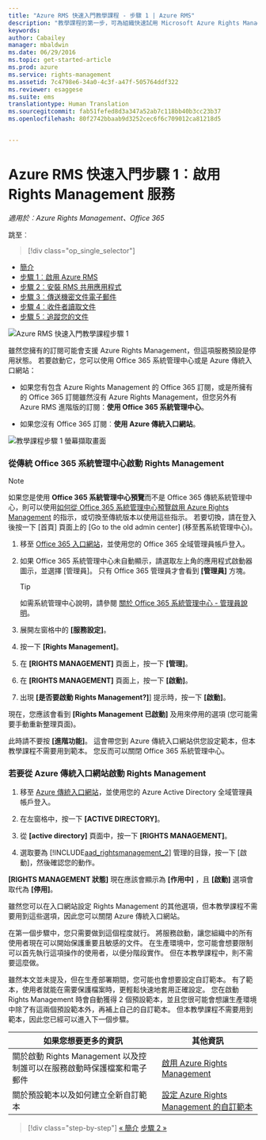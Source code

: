 ```yaml
---
title: "Azure RMS 快速入門教學課程 - 步驟 1 | Azure RMS"
description: "教學課程的第一步，可為組織快速試用 Microsoft Azure Rights Management，只有 5 個步驟，花費時間不超過 15 分鐘。"
keywords: 
author: Cabailey
manager: mbaldwin
ms.date: 06/29/2016
ms.topic: get-started-article
ms.prod: azure
ms.service: rights-management
ms.assetid: 7c4798e6-34a0-4c3f-a47f-505764ddf322
ms.reviewer: esaggese
ms.suite: ems
translationtype: Human Translation
ms.sourcegitcommit: fab51fefed8d3a347a52ab7c118bb40b3cc23b37
ms.openlocfilehash: 80f2742bbaab9d3252cec6f6c709012ca81218d5


---
```




# Azure RMS 快速入門步驟 1︰啟用 Rights Management 服務

*適用於︰Azure Rights Management、Office 365*


跳至︰ 
> [!div class="op_single_selector"]
- [簡介](quick-start-tutorial.md)
- [步驟 1︰啟用 Azure RMS](tutorial-step1.md)
- [步驟 2︰安裝 RMS 共用應用程式](tutorial-step2.md)
- [步驟 3︰傳送機密文件電子郵件](tutorial-step3.md)
- [步驟 4︰收件者讀取文件](tutorial-step4.md)
- [步驟 5︰追蹤您的文件](tutorial-step5.md)


![Azure RMS 快速入門教學課程步驟 1](../media/AzRMS_QuickStartSteps1.PNG)

雖然您擁有的訂閱可能會支援 Azure Rights Management，但這項服務預設是停用狀態。 若要啟動它，您可以使用 Office 365 系統管理中心或是 Azure 傳統入口網站：

-   如果您有包含 Azure Rights Management 的 Office 365 訂閱，或是所擁有的 Office 365 訂閱雖然沒有 Azure Rights Management，但您另外有 Azure RMS 進階版的訂閱：**使用 Office 365 系統管理中心**。

-   如果您沒有 Office 365 訂閱︰**使用 Azure 傳統入口網站**。

![教學課程步驟 1 螢幕擷取畫面](../media/AzRMS_Tutorial_1_Screenshots.png)

### 從傳統 Office 365 系統管理中心啟動 Rights Management

> [!NOTE]
> 如果您是使用 **Office 365 系統管理中心預覽**而不是 Office 365 傳統系統管理中心，則可以使用[如何從 Office 365 系統管理中心預覽啟用 Azure Rights Management](../deploy-use/activate-office365-preview.md) 的指示，或切換至傳統版本以使用這些指示。 若要切換，請在登入後按一下 [首頁] 頁面上的 [Go to the old admin center] (移至舊系統管理中心)。

1.  移至 [Office 365 入口網站](https://portal.office.com/)，並使用您的 Office 365 全域管理員帳戶登入。

2.  如果 Office 365 系統管理中心未自動顯示，請選取左上角的應用程式啟動器圖示，並選擇 [管理員]。 只有 Office 365 管理員才會看到 **[管理員]** 方塊。

    > [!TIP]
    > 如需系統管理中心說明，請參閱 [關於 Office 365 系統管理中心 - 管理員說明](https://support.office.com/article/About-the-Office-365-admin-center-Admin-Help-58537702-d421-4d02-8141-e128e3703547)。

3.  展開左窗格中的 **[服務設定]**。

4.  按一下 **[Rights Management]**。

5.  在 **[RIGHTS MANAGEMENT]** 頁面上，按一下 **[管理]**。

6.  在 **[RIGHTS MANAGEMENT]** 頁面上，按一下 **[啟動]**。

7.  出現 **[是否要啟動 Rights Management?]**] 提示時，按一下 **[啟動]**。

現在，您應該會看到 **[Rights Management 已啟動]** 及用來停用的選項 (您可能需要手動重新整理頁面)。

此時請不要按 **[進階功能]**。 這會帶您到 Azure 傳統入口網站供您設定範本，但本教學課程不需要用到範本。 您反而可以關閉 Office 365 系統管理中心。

### 若要從 Azure 傳統入口網站啟動 Rights Management

1.  移至 [Azure 傳統入口網站](http://go.microsoft.com/fwlink/p/?LinkID=275081)，並使用您的 Azure Active Directory 全域管理員帳戶登入。

2.  在左窗格中，按一下 **[ACTIVE DIRECTORY]**。

3.  從 **[active directory]** 頁面中，按一下 **[RIGHTS MANAGEMENT]**。

4.  選取要為 [!INCLUDE[aad_rightsmanagement_2](../includes/aad_rightsmanagement_2_md.md)] 管理的目錄，按一下 [啟動]，然後確認您的動作。

**[RIGHTS MANAGEMENT 狀態]** 現在應該會顯示為 **[作用中]** ，且 **[啟動]** 選項會取代為 **[停用]**。

雖然您可以在入口網站設定 Rights Management 的其他選項，但本教學課程不需要用到這些選項，因此您可以關閉 Azure 傳統入口網站。

在第一個步驟中，您只需要做到這個程度就行。 將服務啟動，讓您組織中的所有使用者現在可以開始保護重要且敏感的文件。 在生產環境中，您可能會想要限制可以首先執行這項操作的使用者，以便分階段實作。 但在本教學課程中，則不需要這麼做。

雖然本文並未提及，但在生產部署期間，您可能也會想要設定自訂範本。 有了範本，使用者就能在需要保護檔案時，更輕鬆快速地套用正確設定。 您在啟動 Rights Management 時會自動獲得 2 個預設範本，並且您很可能會想讓生產環境中除了有這兩個預設範本外，再補上自己的自訂範本。 但本教學課程不需要用到範本，因此您已經可以進入下一個步驟。

|如果您想要更多的資訊|其他資訊|
|--------------------------------|--------------------------|
|關於啟動 Rights Management 以及控制誰可以在服務啟動時保護檔案和電子郵件|[啟用 Azure Rights Management](../deploy-use/activate-service.md)|
|關於預設範本以及如何建立全新自訂範本|[設定 Azure Rights Management 的自訂範本](../deploy-use/configure-custom-templates.md)|


>[!div class="step-by-step"]
[« 簡介](quick-start-tutorial.md)
[步驟 2 »](tutorial-step2.md)


<!--HONumber=Jun16_HO5-->


